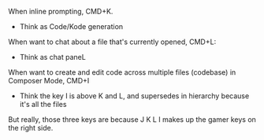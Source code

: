 When inline prompting, CMD+K.
- Think as Code/Kode generation

When want to chat about a file that's currently opened, CMD+L:
- Think as chat paneL

When want to create and edit code across multiple files (codebase) in Composer Mode, CMD+I
- Think the key I is above K and L, and supersedes in hierarchy because it's all the files


But really, those three keys are because J K L I makes up the gamer keys on the right side.